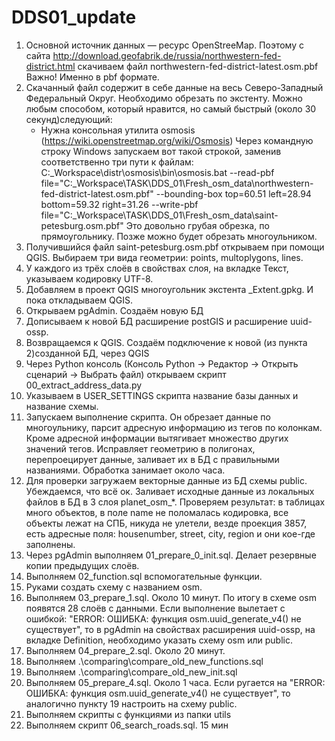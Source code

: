 # DDS01_update

1. Основной источник данных — ресурс OpenStreeMap. Поэтому с сайта http://download.geofabrik.de/russia/northwestern-fed-district.html скачиваем файл northwestern-fed-district-latest.osm.pbf
	Важно! Именно в pbf формате.
2. Скачанный файл содержит в себе данные на весь Северо-Западный Федеральный Округ. Необходимо обрезать по экстенту. Можно любым способом, который нравится, но самый быстрый (около 30 секунд)следующий:
   - Нужна консольная утилита osmosis  (https://wiki.openstreetmap.org/wiki/Osmosis)
   Через командную строку Windows запускаем вот такой строкой, заменив соответственно три пути к файлам:
   C:\_Workspace\distr\osmosis\bin\osmosis.bat --read-pbf file="C:\_Workspace\TASK\DDS_01\Fresh_osm_data\northwestern-fed-district-latest.osm.pbf" --bounding-box top=60.51 left=28.94 bottom=59.32 right=31.26 --write-pbf file="C:\_Workspace\TASK\DDS_01\Fresh_osm_data\saint-petesburg.osm.pbf"
   Это довольно грубая обрезка, по прямоугольнику. Позже можно будет обрезать многоульником.
3. Получившийся файл saint-petesburg.osm.pbf открываем при помощи QGIS. Выбираем три вида геометрии: points, multoplygons, lines.
4. У каждого из трёх слоёв в свойствах слоя, на вкладке Текст, указываем кодировку UTF-8.
5. Добавляем в проект QGIS многоугольник экстента _Extent.gpkg. И пока откладываем QGIS.
6. Открываем pgAdmin. Создаём новую БД
7. Дописываем к новой БД расширение postGIS и расширение uuid-ossp.
8. Возвращаемся к QGIS. Создаём подключение к новой  (из пункта 2)созданной БД, через QGIS
9. Через Python консоль (Консоль Python -> Редактор -> Открыть сценарий -> Выбрать файл) открываем скрипт 00_extract_address_data.py
10. Указываем в USER_SETTINGS скрипта название базы данных  и название схемы.
11. Запускаем выполнение скрипта. Он обрезает данные по многоульнику, парсит адресную информацию из тегов по колонкам. Кроме адресной информации вытягивает множество других значений тегов. Исправляет геометрию в полигонах, перепроецирует данные, заливает их в БД c правильными названиями. Обработка занимает около часа.
12. Для проверки загружаем векторные данные из БД схемы public. Убеждаемся, что всё ок. Заливает исходные данные из локальных файлов в БД в 3 слоя planet_osm_*.
    Проверяем результат: в таблицах много объектов, в поле name не поломалась кодировка, все объекты лежат на СПБ, никуда не улетели, везде проекция 3857, есть адресные поля: housenumber, street, city, region и они кое-где заполнены.
13. Через pgAdmin выполняем 01_prepare_0_init.sql. Делает резервные копии предыдущих слоёв.
14. Выполняем 02_function.sql вспомогательные функции.
15. Руками создать схему c названием osm. 
16. Выполняем 03_prepare_1.sql. Около 10 минут. По итогу в схеме osm появятся 28 слоёв с данными. 
	Если выполнение вылетает с ошибкой: "ERROR: ОШИБКА:  функция osm.uuid_generate_v4() не существует", 
	то в pgAdmin на свойствах расширения uuid-ossp, на вкладке Definition, необходимо указать схему osm или public.
17. Выполняем 04_prepare_2.sql. Около 20 минут.
18. Выполняем .\comparing\compare_old_new_functions.sql
19. Выполняем .\comparing\compare_old_new_init.sql
20. Выполняем 05_prepare_4.sql. Около 1 часа. Если ругается на "ERROR: ОШИБКА:  функция osm.uuid_generate_v4() не существует", то аналогично пункту 19 настроить на схему public.
21. Выполняем скрипты с функциями из папки utils
22. Выполняем скрипт 06_search_roads.sql. 15 мин
